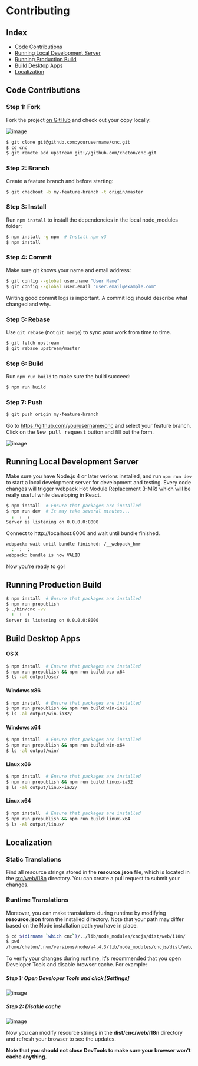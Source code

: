 # Contributing

## Index
* [Code Contributions](https://github.com/cheton/cnc/blob/dev/CONTRIBUTING.md#code-contributions)
* [Running Local Development Server](https://github.com/cheton/cnc/blob/dev/CONTRIBUTING.md#running-local-development-server)
* [Running Production Build](https://github.com/cheton/cnc/blob/dev/CONTRIBUTING.md#running-production-build)
* [Build Desktop Apps](https://github.com/cheton/cnc/blob/dev/CONTRIBUTING.md#build-desktop-apps)
* [Localization](https://github.com/cheton/cnc/blob/dev/CONTRIBUTING.md#localization)

## Code Contributions

### Step 1: Fork

Fork the project [on GitHub](https://github.com/cheton/cnc) and check out your copy locally. 

![image](https://cloud.githubusercontent.com/assets/447801/16153930/28241308-34db-11e6-81b6-dd8222f044b4.png)

```bash
$ git clone git@github.com:yourusername/cnc.git
$ cd cnc
$ git remote add upstream git://github.com/cheton/cnc.git
```

### Step 2: Branch

Create a feature branch and before starting:
```bash
$ git checkout -b my-feature-branch -t origin/master
```

### Step 3: Install

Run `npm install` to install the dependencies in the local node_modules folder:
```bash
$ npm install -g npm  # Install npm v3
$ npm install
```

### Step 4: Commit

Make sure git knows your name and email address:
```bash
$ git config --global user.name "User Name"
$ git config --global user.email "user.email@example.com"
```

Writing good commit logs is important. A commit log should describe what changed and why.

### Step 5: Rebase

Use `git rebase` (not `git merge`) to sync your work from time to time.
```bash
$ git fetch upstream
$ git rebase upstream/master
```

### Step 6: Build

Run `npm run build` to make sure the build succeed:
```bash
$ npm run build
```

### Step 7: Push

```bash
$ git push origin my-feature-branch
```

Go to https://github.com/yourusername/cnc and select your feature branch. Click on the <kbd>New pull request</kbd> button and fill out the form.

![image](https://cloud.githubusercontent.com/assets/447801/16153975/6a41541c-34db-11e6-997c-5781b8fa8f68.png)


## Running Local Development Server

Make sure you have Node.js 4 or later verions installed, and run `npm run dev` to start a local development server for development and testing. Every code changes will trigger webpack Hot Module Replacement (HMR) which will be really useful while developing in React.

```bash
$ npm install  # Ensure that packages are installed
$ npm run dev  # It may take several minutes...
  :  :  :
Server is listening on 0.0.0.0:8000
```

Connect to http://localhost:8000 and wait until bundle finished.
```bash
webpack: wait until bundle finished: /__webpack_hmr
  :  :  :
webpack: bundle is now VALID
```

Now you're ready to go!

## Running Production Build

```bash
$ npm install  # Ensure that packages are installed
$ npm run prepublish
$ ./bin/cnc -vv
  :  :  :
Server is listening on 0.0.0.0:8000
```

## Build Desktop Apps

#### OS X
```bash
$ npm install  # Ensure that packages are installed
$ npm run prepublish && npm run build:osx-x64
$ ls -al output/osx/
```

#### Windows x86
```bash
$ npm install  # Ensure that packages are installed
$ npm run prepublish && npm run build:win-ia32
$ ls -al output/win-ia32/
```

#### Windows x64
```bash
$ npm install  # Ensure that packages are installed
$ npm run prepublish && npm run build:win-x64
$ ls -al output/win/
```

#### Linux x86
```bash
$ npm install  # Ensure that packages are installed
$ npm run prepublish && npm run build:linux-ia32
$ ls -al output/linux-ia32/
```

#### Linux x64
```bash
$ npm install  # Ensure that packages are installed
$ npm run prepublish && npm run build:linux-x64
$ ls -al output/linux/
```

## Localization

### Static Translations 
Find all resource strings stored in the <b>resource.json</b> file, which is located in the [src/web/i18n](https://github.com/cheton/cnc/tree/master/src/web/i18n) directory. You can create a pull request to submit your changes.

### Runtime Translations
Moreover, you can make translations during runtime by modifying <b>resource.json</b> from the installed directory. Note that your path may differ based on the Node installation path you have in place.
```bash
$ cd $(dirname `which cnc`)/../lib/node_modules/cncjs/dist/web/i18n/
$ pwd
/home/cheton/.nvm/versions/node/v4.4.3/lib/node_modules/cncjs/dist/web/i18n
```

To verify your changes during runtime, it's recommended that you open Developer Tools and disable browser cache. For example:

##### Step 1: Open Developer Tools and click [Settings]
![image](https://cloud.githubusercontent.com/assets/447801/16014196/cc4b730c-31c2-11e6-9f78-c84347d12190.png)

##### Step 2: Disable cache
![image](https://cloud.githubusercontent.com/assets/447801/16014264/1d32e872-31c3-11e6-9178-6cc06bd0f6b5.png)

Now you can modify resource strings in the <b>dist/cnc/web/i18n</b> directory and refresh your browser to see the updates.

<b>Note that you should not close DevTools to make sure your browser won't cache anything.</b>
